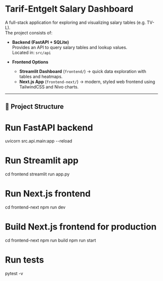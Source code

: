 # Tarif-Entgelt Salary Dashboard

A full-stack application for exploring and visualizing salary tables (e.g. TV-L).  
The project consists of:

- **Backend (FastAPI + SQLite)**  
  Provides an API to query salary tables and lookup values.  
  Located in: `src/api`

- **Frontend Options**
  - **Streamlit Dashboard** (`frontend/`) → quick data exploration with tables and heatmaps.
  - **Next.js App** (`frontend-next/`) → modern, styled web frontend using TailwindCSS and Nivo charts.

---

## 📂 Project Structure

# Run FastAPI backend
uvicorn src.api.main:app --reload

# Run Streamlit app
cd frontend
streamlit run app.py

# Run Next.js frontend
cd frontend-next
npm run dev

# Build Next.js frontend for production
cd frontend-next
npm run build
npm run start

# Run tests
pytest -v
